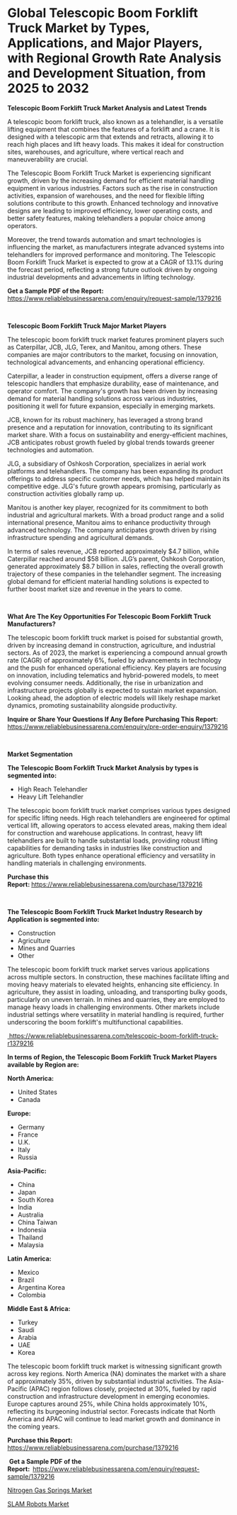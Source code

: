 <p><h1>Global Telescopic Boom Forklift Truck Market by Types, Applications, and Major Players, with Regional Growth Rate Analysis and Development Situation, from 2025 to 2032</h1></p><p><strong>Telescopic Boom Forklift Truck Market Analysis and Latest Trends</strong></p>
<p><p>A telescopic boom forklift truck, also known as a telehandler, is a versatile lifting equipment that combines the features of a forklift and a crane. It is designed with a telescopic arm that extends and retracts, allowing it to reach high places and lift heavy loads. This makes it ideal for construction sites, warehouses, and agriculture, where vertical reach and maneuverability are crucial.</p><p>The Telescopic Boom Forklift Truck Market is experiencing significant growth, driven by the increasing demand for efficient material handling equipment in various industries. Factors such as the rise in construction activities, expansion of warehouses, and the need for flexible lifting solutions contribute to this growth. Enhanced technology and innovative designs are leading to improved efficiency, lower operating costs, and better safety features, making telehandlers a popular choice among operators.</p><p>Moreover, the trend towards automation and smart technologies is influencing the market, as manufacturers integrate advanced systems into telehandlers for improved performance and monitoring. The Telescopic Boom Forklift Truck Market is expected to grow at a CAGR of 13.1% during the forecast period, reflecting a strong future outlook driven by ongoing industrial developments and advancements in lifting technology.</p></p>
<p><strong>Get a Sample PDF of the Report:&nbsp;</strong> <a href="https://www.reliablebusinessarena.com/enquiry/request-sample/1379216?utm_campaign=2137&utm_medium=2&utm_source=Github&utm_content=ia&utm_term=11042025&utm_id=telescopic-boom-forklift-truck">https://www.reliablebusinessarena.com/enquiry/request-sample/1379216</a></p>
<p>&nbsp;</p>
<p><strong>Telescopic Boom Forklift Truck Major Market Players</strong></p>
<p><p>The telescopic boom forklift truck market features prominent players such as Caterpillar, JCB, JLG, Terex, and Manitou, among others. These companies are major contributors to the market, focusing on innovation, technological advancements, and enhancing operational efficiency.</p><p>Caterpillar, a leader in construction equipment, offers a diverse range of telescopic handlers that emphasize durability, ease of maintenance, and operator comfort. The company's growth has been driven by increasing demand for material handling solutions across various industries, positioning it well for future expansion, especially in emerging markets.</p><p>JCB, known for its robust machinery, has leveraged a strong brand presence and a reputation for innovation, contributing to its significant market share. With a focus on sustainability and energy-efficient machines, JCB anticipates robust growth fueled by global trends towards greener technologies and automation.</p><p>JLG, a subsidiary of Oshkosh Corporation, specializes in aerial work platforms and telehandlers. The company has been expanding its product offerings to address specific customer needs, which has helped maintain its competitive edge. JLG's future growth appears promising, particularly as construction activities globally ramp up.</p><p>Manitou is another key player, recognized for its commitment to both industrial and agricultural markets. With a broad product range and a solid international presence, Manitou aims to enhance productivity through advanced technology. The company anticipates growth driven by rising infrastructure spending and agricultural demands.</p><p>In terms of sales revenue, JCB reported approximately $4.7 billion, while Caterpillar reached around $58 billion. JLG’s parent, Oshkosh Corporation, generated approximately $8.7 billion in sales, reflecting the overall growth trajectory of these companies in the telehandler segment. The increasing global demand for efficient material handling solutions is expected to further boost market size and revenue in the years to come.</p></p>
<p>&nbsp;</p>
<p><strong>What Are The Key Opportunities For Telescopic Boom Forklift Truck Manufacturers?</strong></p>
<p><p>The telescopic boom forklift truck market is poised for substantial growth, driven by increasing demand in construction, agriculture, and industrial sectors. As of 2023, the market is experiencing a compound annual growth rate (CAGR) of approximately 6%, fueled by advancements in technology and the push for enhanced operational efficiency. Key players are focusing on innovation, including telematics and hybrid-powered models, to meet evolving consumer needs. Additionally, the rise in urbanization and infrastructure projects globally is expected to sustain market expansion. Looking ahead, the adoption of electric models will likely reshape market dynamics, promoting sustainability alongside productivity.</p></p>
<p><strong>Inquire or Share Your Questions If Any Before Purchasing This Report:</strong> <a href="https://www.reliablebusinessarena.com/enquiry/pre-order-enquiry/1379216?utm_campaign=2137&utm_medium=2&utm_source=Github&utm_content=ia&utm_term=11042025&utm_id=telescopic-boom-forklift-truck">https://www.reliablebusinessarena.com/enquiry/pre-order-enquiry/1379216</a></p>
<p>&nbsp;</p>
<p><strong>Market Segmentation</strong></p>
<p><strong>The Telescopic Boom Forklift Truck Market Analysis by types is segmented into:</strong></p>
<p><ul><li>High Reach Telehandler</li><li>Heavy Lift Telehandler</li></ul></p>
<p><p>The telescopic boom forklift truck market comprises various types designed for specific lifting needs. High reach telehandlers are engineered for optimal vertical lift, allowing operators to access elevated areas, making them ideal for construction and warehouse applications. In contrast, heavy lift telehandlers are built to handle substantial loads, providing robust lifting capabilities for demanding tasks in industries like construction and agriculture. Both types enhance operational efficiency and versatility in handling materials in challenging environments.</p></p>
<p><strong>Purchase this Report:&nbsp;</strong><a href="https://www.reliablebusinessarena.com/purchase/1379216?utm_campaign=2137&utm_medium=2&utm_source=Github&utm_content=ia&utm_term=11042025&utm_id=telescopic-boom-forklift-truck">https://www.reliablebusinessarena.com/purchase/1379216</a></p>
<p>&nbsp;</p>
<p><strong>The Telescopic Boom Forklift Truck Market Industry Research by Application is segmented into:</strong></p>
<p><ul><li>Construction</li><li>Agriculture</li><li>Mines and Quarries</li><li>Other</li></ul></p>
<p><p>The telescopic boom forklift truck market serves various applications across multiple sectors. In construction, these machines facilitate lifting and moving heavy materials to elevated heights, enhancing site efficiency. In agriculture, they assist in loading, unloading, and transporting bulky goods, particularly on uneven terrain. In mines and quarries, they are employed to manage heavy loads in challenging environments. Other markets include industrial settings where versatility in material handling is required, further underscoring the boom forklift's multifunctional capabilities.</p></p>
<p><a href="https://www.reliablebusinessarena.com/telescopic-boom-forklift-truck-r1379216?utm_campaign=2137&utm_medium=2&utm_source=Github&utm_content=ia&utm_term=11042025&utm_id=telescopic-boom-forklift-truck">&nbsp;https://www.reliablebusinessarena.com/telescopic-boom-forklift-truck-r1379216</a></p>
<p><strong>In terms of Region, the Telescopic Boom Forklift Truck Market Players available by Region are:</strong></p>
<p>
    <p> <strong> North America: </strong>
        <ul>
            <li>United States</li>
            <li>Canada</li>
        </ul>
        </p> 
    <p> <strong> Europe: </strong>
        <ul>
            <li>Germany</li>
            <li>France</li>
            <li>U.K.</li>
            <li>Italy</li>
            <li>Russia</li>
        </ul>
        </p> 
    <p> <strong> Asia-Pacific: </strong>
        <ul>
            <li>China</li>
            <li>Japan</li>
            <li>South Korea</li>
            <li>India</li>
            <li>Australia</li>
            <li>China Taiwan</li>
            <li>Indonesia</li>
            <li>Thailand</li>
            <li>Malaysia</li>
        </ul>
        </p> 
    <p> <strong> Latin America: </strong>
        <ul>
            <li>Mexico</li>
            <li>Brazil</li>
            <li>Argentina Korea</li>
            <li>Colombia</li>
        </ul>
        </p> 
    <p> <strong> Middle East & Africa: </strong>
        <ul>
            <li>Turkey</li>
            <li>Saudi</li>
            <li>Arabia</li>
            <li>UAE</li>
            <li>Korea</li>
        </ul>
    </p>
    </p>
<p><p>The telescopic boom forklift truck market is witnessing significant growth across key regions. North America (NA) dominates the market with a share of approximately 35%, driven by substantial industrial activities. The Asia-Pacific (APAC) region follows closely, projected at 30%, fueled by rapid construction and infrastructure development in emerging economies. Europe captures around 25%, while China holds approximately 10%, reflecting its burgeoning industrial sector. Forecasts indicate that North America and APAC will continue to lead market growth and dominance in the coming years.</p></p>
<p><strong>Purchase this Report: </strong><a href="https://www.reliablebusinessarena.com/purchase/1379216?utm_campaign=2137&utm_medium=2&utm_source=Github&utm_content=ia&utm_term=11042025&utm_id=telescopic-boom-forklift-truck">https://www.reliablebusinessarena.com/purchase/1379216</a></p>
<p>&nbsp;<strong>Get a Sample PDF of the Report:&nbsp;&nbsp;</strong><a href="https://www.reliablebusinessarena.com/enquiry/request-sample/1379216?utm_campaign=2137&utm_medium=2&utm_source=Github&utm_content=ia&utm_term=11042025&utm_id=telescopic-boom-forklift-truck">https://www.reliablebusinessarena.com/enquiry/request-sample/1379216</a></p>
<p><strong></strong></p>
<p><p><a href="https://github.com/kemauteve/Market-Research-Report-List-1/blob/main/nitrogen-gas-springs-market.md?utm_campaign=2137&utm_medium=2&utm_source=Github&utm_content=ia&utm_term=11042025&utm_id=telescopic-boom-forklift-truck">Nitrogen Gas Springs Market</a></p><p><a href="https://github.com/habyoneub/Market-Research-Report-List-1/blob/main/slam-robots-market.md?utm_campaign=2137&utm_medium=2&utm_source=Github&utm_content=ia&utm_term=11042025&utm_id=telescopic-boom-forklift-truck">SLAM Robots Market</a></p></p>